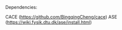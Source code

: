 Dependencies:

CACE (https://github.com/BingqingCheng/cace)
ASE (https://wiki.fysik.dtu.dk/ase/install.html)
